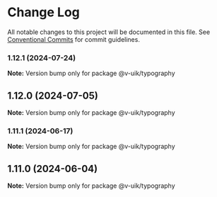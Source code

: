 # Change Log

All notable changes to this project will be documented in this file.
See [Conventional Commits](https://conventionalcommits.org) for commit guidelines.

### 1.12.1 (2024-07-24)

**Note:** Version bump only for package @v-uik/typography





## 1.12.0 (2024-07-05)

**Note:** Version bump only for package @v-uik/typography





### 1.11.1 (2024-06-17)

**Note:** Version bump only for package @v-uik/typography





## 1.11.0 (2024-06-04)

**Note:** Version bump only for package @v-uik/typography
